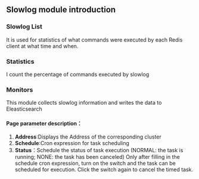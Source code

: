 ## Slowlog module introduction

### Slowlog List
   It is used for statistics of what commands were executed by each Redis client at what time and when.
### Statistics
  I count the percentage of commands executed by slowlog
### Monitors
   This module collects slowlog information and writes the data to Eleasticsearch
#### Page parameter description：
1.  **Address**:Displays the Address of the corresponding cluster
2.  **Schedule**:Cron expression for task scheduling
3.  **Status**：Schedule the status of task execution (NORMAL: the task is running; NONE: the task has been canceled)
 Only after filling in the schedule cron expression, turn on the switch and the task can be scheduled for execution. Click the switch again to cancel the timed task.